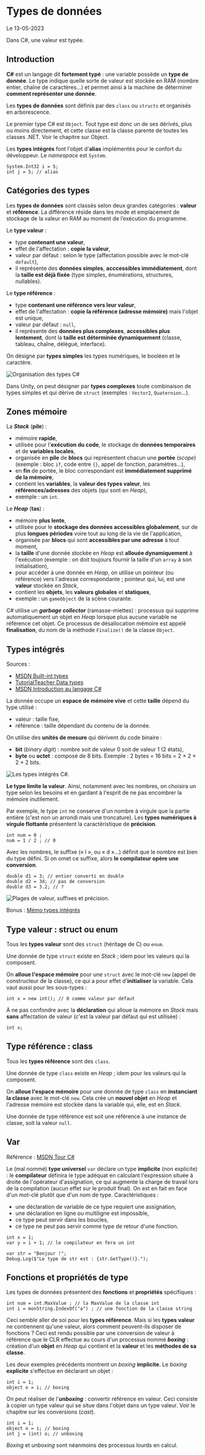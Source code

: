# Types de données

Le 13-05-2023

Dans C#, une valeur est typée.

## Introduction

**C#** est un langage dit **fortement typé** : une variable possède un **type de donnée**. Le type indique quelle sorte de valeur est stockée en RAM (nombre entier, chaîne de caractères...) et permet ainsi à la machine de déterminer **comment représenter une donnée**. 

Les **types de données** sont définis par des `class` ou `structs` et organisés en arborescence. 

Le premier type C# est `Object`. Tout type est donc un de ses dérivés, plus ou moins directement, et cette classe est la classe parente de toutes les classes .NET. Voir le chapitre sur Object.

Les **types intégrés** font l'objet d'**alias** implémentés pour le confort du développeur. Le *namespace* est `System`.
```
System.Int32 i = 5; 
int j = 5; // alias
```

## Catégories des types

Les **types de données** sont classés selon deux grandes catégories : **valeur** et **référence**. La différence réside dans les mode et emplacement de stockage de la valeur en RAM au moment de l’exécution du programme.

Le **type valeur** : 
- type **contenant une valeur**,
- effet de l'affectation : **copie la valeur**,
- valeur par défaut : selon le type (affectation possible avec le mot-clé `default`),
- il représente des **données simples**, **acccessibles immédiatement**, dont la **taille est déjà fixée** (type simples, énumérations, structures, nullables).

Le **type référence** : 
- type **contenant une référence vers leur valeur**,
- effet de l'affectation : **copie la référence (adresse mémoire)** mais l'objet est unique,
- valeur par défaut : `null`,
- il représente des **données plus complexes**, **accessibles plus lentement**, dont la **taille est déterminée dynamiquement** (classe, tableau, chaîne, délégué, interface).

On désigne par **types simples** les types numériques, le booléen et le caractère. 

![Organisation des types C#](../../media/csharp/types_arbre.svg)

Dans Unity, on peut désigner par **types complexes** toute combinaison de types simples et qui dérive de `struct` (exemples : `Vector2`, `Quaternion`...).

## Zones mémoire

La ***Stack*** (**pile**) :
- mémoire **rapide**,
- utilisée pour l'**exécution du code**, le stockage de **données temporaires** et de **variables locales**,
- organisée en **pile** de **blocs** qui représentent chacun une **portée** (*scope*) (exemple : bloc `if`, code entre `{}`, appel de fonction, paramètres...),
- en **fin** de portée, le bloc correspondant est **immédiatement supprimé de la mémoire**, 
- contient les **variables**, la **valeur des types valeur**, les **références/adresses** des objets (qui sont en *Heap*),
- exemple : un `int`.

Le ***Heap*** (**tas**) :
- mémoire **plus lente**,
- utilisée pour le **stockage des données accessibles globalement**, sur de plus **longues périodes** voire tout au long de la vie de l'application,
- organisée par **blocs** qui sont **accessibles par une adresse** à tout moment,
- la **taille** d'une donnée stockée en *Heap* est **allouée dynamiquement** à l'exécution (exemple : on doit toujours fournir la taille d'un `array` à son initialisation),
- pour accéder à une donnée en *Heap*, on utilise un pointeur (ou référence) vers l'adresse correspondante ; pointeur qui, lui, est une **valeur** stockée en *Stack*,
- contient les **objets**, les **valeurs globales** et **statiques**,
- exemple : un `gameObject` de la scène courante.

C# utilise un ***garbage collector*** (ramasse-miettes) : processus qui supprime automatiquement un objet en *Heap* lorsque plus aucune variable ne référence cet objet. Ce processus de désallocation mémoire est appelé **finalisation**, du nom de la méthode `Finalize()` de la classe `Object`. 

## Types intégrés

Sources : 
- [MSDN Built-int types](https://docs.microsoft.com/fr-fr/dotnet/csharp/language-reference/builtin-types/built-in-types "MSDN Built-int types") 
- [TutorialTeacher Data types](https://www.tutorialsteacher.com/csharp/csharp-data-types "TutorialTeacher Data types")
- [MSDN Introduction au langage C#](https://docs.microsoft.com/fr-fr/dotnet/csharp/language-reference/language-specification/introduction "MSDN Introduction au langage C#")

La donnée occupe un **espace de mémoire vive** et cette **taille** dépend du type utilisé :
- valeur : taille fixe,
- référence : taille dépendant du contenu de la donnée.

On utilise des **unités de mesure** qui dérivent du code binaire :
- **bit** (*binary digit*) : nombre soit de valeur 0 soit de valeur 1 (2 états),
- **byte** ou **octet** : composé de 8 bits. Exemple : 2 bytes = 16 bits = 2 × 2 × 2 × 2 bits.

![Les types intégrés C#.](../../media/csharp/types.svg)

**Le type limite la valeur**. Ainsi, notamment avec les nombres, on choisira un type selon les besoins et en gardant à l'esprit de ne pas encombrer la mémoire inutilement. 

Par exemple, le type `int` ne conserve d'un nombre à virgule que la partie entière (c'est non un arrondi mais une troncature). Les **types numériques à virgule flottante** présentent la caractéristique de **précision**. 
```
int num = 0 ;
num = 1 / 2 ; // 0
```

Avec les nombres, le suffixe (« l », ou « d »...) définit que le nombre est bien du type défini. Si on omet ce suffixe, alors **le compilateur opère une conversion**.
```
double d1 = 3; // entier converti en double
double d2 = 3d; // pas de conversion
double d3 = 3.2; // ?
```

![Plages de valeur, suffixes et précision.](../../media/csharp/types_plages_precision.svg)

Bonus : [Mémo types intégrés](https://alexandrevenet.github.io/media/csharp/types_memo.svg "Mémo types intégrés")

## Type valeur : struct ou enum

Tous les **types valeur** sont des `struct` (héritage de C) ou `enum`. 

Une donnée de type `struct` existe en *Stack* ; idem pour les valeurs qui la composent.

On **alloue l'espace mémoire** pour une `struct` avec le mot-clé `new` (appel de constructeur de la classe), ce qui a pour effet d'**initialiser** la variable. Cela vaut aussi pour les sous-types :
```
int x = new int(); // 0 comme valeur par défaut
```

À ne pas confondre avec la **déclaration** qui alloue la mémoire en *Stack* mais **sans** affectation de valeur (c'est la valeur par défaut qui est utilisée) :
```
int x;
```

## Type référence : class

Tous les **types référence** sont des `class`.

Une donnée de type `class` existe en *Heap* ; idem pour les valeurs qui la composent.

On **alloue l'espace mémoire** pour une donnée de type `class` en **instanciant la classe** avec le mot-clé `new`. Cela crée un **nouvel objet** en *Heap* et l'adresse mémoire est stockée dans la variable qui, elle, est en *Stack*.

Une donnée de type référence est soit une référence à une instance de classe, soit la valeur `null`.

## Var

Référence : [MSDN Tour C#](https://docs.microsoft.com/fr-fr/dotnet/csharp/tour-of-csharp/ "MSDN Tour C#")

Le (mal nommé) **type universel** `var` déclare un type **implicite** (non explicite) : le **compilateur** définira le type adéquat en calculant l'expression située à droite de l'opérateur d'assignation, ce qui augmente la charge de travail lors de la compilation (aucun effet sur le produit final). On est en fait en face d'un mot-clé plutôt que d'un nom de type. Caractéristiques : 
- une déclaration de variable de ce type requiert une assignation, 
- une déclaration en ligne ou multiligne est impossible,
- ce type peut servir dans les boucles,
- ce type ne peut pas servir comme type de retour d'une fonction.
```
int x = 1;
var y = i + 1; // le compilateur en fera un int

var str = "Bonjour !";
Debug.Log($"Le type de str est : {str.GetType()}.");
```

## Fonctions et propriétés de type

Les types de données présentent des **fonctions** et **propriétés** spécifiques : 
```
int num = int.MaxValue ; // la MaxValue de la classe int
int i = monString.IndexOf("a") ; // une fonction de la classe string
```

Ceci semble aller de soi pour les **types référence**. Mais si les **types valeur** ne contiennent qu'une valeur, alors comment peuvent-ils disposer de fonctions ? Ceci est rendu possible par une conversion de valeur à référence que le CLR effectue au cours d'un processus nommé ***boxing*** : création d'un **objet** en *Heap* qui contient et la **valeur** et les **méthodes de sa classe**. 

Les deux exemples précédents montrent un *boxing* **implicite**. Le *boxing* **explicite** s'effectue en déclarant un objet :
```
int i = 1;
object o = i; // boxing
```

On peut réaliser de l'***unboxing*** : convertir référence en valeur. Ceci consiste à copier un type valeur qui se situe dans l'objet dans un type valeur. Voir le chapitre sur les conversions (*cast*).
```
int i = 1;
object o = i; // boxing
int j = (int) o; // unboxing
```

*Boxing* et *unboxing* sont néanmoins des processus lourds en calcul.
